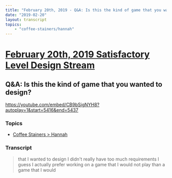 ```yaml
---
title: "February 20th, 2019 - Q&A: Is this the kind of game that you wanted to design?"
date: "2019-02-20"
layout: transcript
topics: 
    - "coffee-stainers/hannah"
---
```

# [February 20th, 2019 Satisfactory Level Design Stream](../2019-02-20.md)
## Q&A: Is this the kind of game that you wanted to design?
https://youtube.com/embed/CB9bSigNYH8?autoplay=1&start=5416&end=5437
### Topics
* [Coffee Stainers > Hannah](../topics/coffee-stainers/hannah.md)

### Transcript

> that I wanted to design I didn't really
> have too much requirements I guess I
> actually prefer working on a game that I
> would not play than a game that I would
